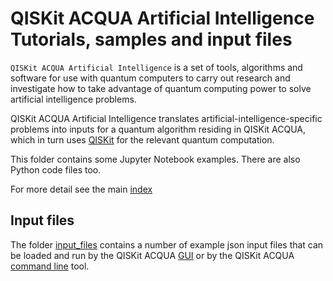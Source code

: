 # QISKit ACQUA Artificial Intelligence Tutorials, samples and input files

`QISKit ACQUA Artificial Intelligence` is a set of tools, algorithms and software for use with quantum computers to 
carry out research and investigate how to take advantage of quantum computing power to solve artificial intelligence
problems. 

QISKit ACQUA Artificial Intelligence translates artificial-intelligence-specific problems into inputs
for a quantum algorithm residing in QISKit ACQUA, which in turn uses [QISKit](https://www.qiskit.org/) for the relevant
quantum computation. 

This folder contains some Jupyter Notebook examples. There are also Python code files too.

For more detail see the main [index](../index.ipynb#artificial_intelligence)

## Input files

The folder [input_files](input_files) contains a number of example json input files that can be loaded 
and run by the QISKit ACQUA [GUI](https://github.com/QISKit/qiskit-acqua/README.md#gui) or by the QISKit ACQUA
[command line](https://github.com/QISKit/qiskit-acqua/README.md#command-line) tool.
